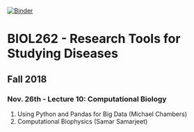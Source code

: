[![Binder](https://mybinder.org/badge.svg)](https://mybinder.org/v2/gh/greenkidneybean/biol262/master)


# BIOL262 - Research Tools for Studying Diseases
## Fall 2018
### Nov. 26th - Lecture 10: Computational Biology
1. Using Python and Pandas for Big Data (Michael Chambers)
2. Computational Biophysics (Samar Samarjeet)
